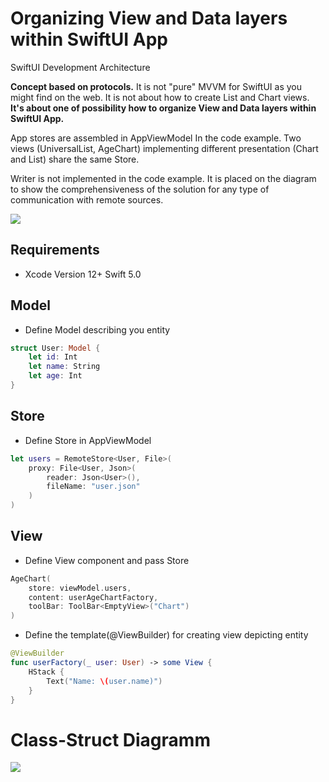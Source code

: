 # Organizing View and Data layers within SwiftUI App
SwiftUI Development Architecture

**Concept based on protocols.** It is not "pure" MVVM for SwiftUI as you might find on the web. It is not about how to create List and Chart views. **It's about one of possibility how to organize View and Data layers within SwiftUI App.**

App stores are assembled in AppViewModel In the code example. Two views (UniversalList, AgeChart) implementing different presentation (Chart and List) share the same Store.  

Writer is not implemented in the code example. It is placed on the diagram to show the comprehensiveness of the solution for any type of communication with remote sources.

<img src="https://github.com/The-Igor/SwiftUI-MVVM-Concept/blob/main/Resources/swiftui_mvvm.png?raw=true">

## Requirements

* Xcode Version 12+ Swift 5.0

## Model
* Define Model describing you entity
```Swift 
struct User: Model {    
    let id: Int    
    let name: String
    let age: Int
}
```

## Store
* Define Store in AppViewModel
```Swift 
let users = RemoteStore<User, File>(
    proxy: File<User, Json>(
        reader: Json<User>(),
        fileName: "user.json"
    )
)
```

## View

* Define View component and pass Store
```Swift 
AgeChart(
    store: viewModel.users,
    content: userAgeChartFactory,
    toolBar: ToolBar<EmptyView>("Chart")
)
```

* Define the template(@ViewBuilder) for creating view depicting entity
```Swift 
@ViewBuilder
func userFactory(_ user: User) -> some View {
    HStack {
        Text("Name: \(user.name)")
    }
}
```


# Class-Struct Diagramm

<img src="https://github.com/The-Igor/SwiftUI-MVVM-Concept/blob/main/Resources/mvvm.png?raw=true">


